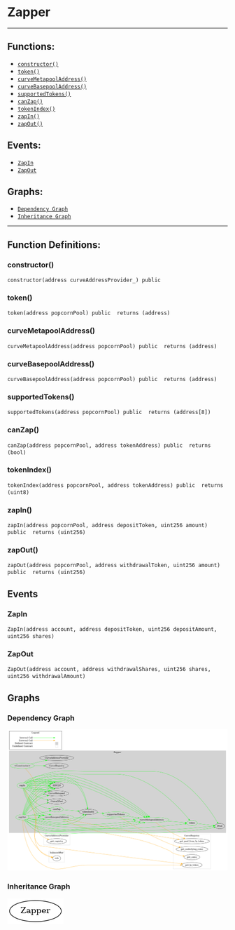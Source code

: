 # Zapper
***
## Functions:
- [`constructor()`](#constructor)
- [`token()`](#token)
- [`curveMetapoolAddress()`](#curvemetapooladdress)
- [`curveBasepoolAddress()`](#curvebasepooladdress)
- [`supportedTokens()`](#supportedtokens)
- [`canZap()`](#canzap)
- [`tokenIndex()`](#tokenindex)
- [`zapIn()`](#zapin)
- [`zapOut()`](#zapout)
## Events:
- [`ZapIn`](#zapin)
- [`ZapOut`](#zapout)
## Graphs:
- [`Dependency Graph`](#dependency-graph)
- [`Inheritance Graph`](#inheritance-graph)
***
## Function Definitions:
###  constructor()
```
constructor(address curveAddressProvider_) public 
```
###  token()
```
token(address popcornPool) public  returns (address)
```
###  curveMetapoolAddress()
```
curveMetapoolAddress(address popcornPool) public  returns (address)
```
###  curveBasepoolAddress()
```
curveBasepoolAddress(address popcornPool) public  returns (address)
```
###  supportedTokens()
```
supportedTokens(address popcornPool) public  returns (address[8])
```
###  canZap()
```
canZap(address popcornPool, address tokenAddress) public  returns (bool)
```
###  tokenIndex()
```
tokenIndex(address popcornPool, address tokenAddress) public  returns (uint8)
```
###  zapIn()
```
zapIn(address popcornPool, address depositToken, uint256 amount) public  returns (uint256)
```
###  zapOut()
```
zapOut(address popcornPool, address withdrawalToken, uint256 amount) public  returns (uint256)
```
## Events
### ZapIn
```
ZapIn(address account, address depositToken, uint256 depositAmount, uint256 shares)
```
### ZapOut
```
ZapOut(address account, address withdrawalShares, uint256 shares, uint256 withdrawalAmount)
```
## Graphs
### Dependency Graph
![Dependency Graph](/docs/images/Zapper_dependency_graph.png)
### Inheritance Graph
![Inheritance Graph](/docs/images/Zapper_inheritance_graph.png)
